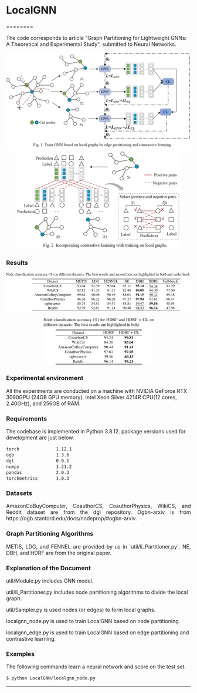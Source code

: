 # LocalGNN

========

The code corresponds to article "Graph Partitioning for Lightweight GNNs: A Theoretical and Experimental Study", submitted to Neural Networks.
<p align="center">
  <img width="550" src="m1.jpg"> <img width="450" src="m2.jpg">
</p>

### Results

<p align="center">
  <img width="600" src="ruacc.jpg">  
</p>

<p align="center">
  <img width="300" src="clacc.jpg"> 
</p>


### Experimental environment 
All the experiments are conducted on a machine with NVIDIA GeForce RTX 3090GPU (24GB GPU memory). Intel Xeon Silver 4214R CPU(12 cores, 2.40GHz), and 256GB of RAM.



### Requirements
The codebase is implemented in Python 3.8.12. package versions used for development are just below.
```
torch              1.12.1
ogb                1.3.6
dgl                0.9.1
numpy              1.21.2
pandas             2.0.3
torchmetrics       1.0.3
```



### Datasets
<p align="justify">
 AmazonCoBuyComputer, CoauthorCS, CoauthorPhysics,  WikiCS, and Reddit dataset are from the dgl repository. Ogbn-arxiv is from https://ogb.stanford.edu/docs/nodeprop/#ogbn-arxiv.</p>
 
### Graph Partitioning Algorithms
<p align="justify">
METIS, LDG, and FENNEL are provided by us in `util/li_Partitioner.py`. NE, DBH, and HDRF are from the original paper.</p>

### Explanation of the Document

util/Module.py includes GNN model.

util/li_Partitioner.py includes node partitioning algorithms to divide the local graph.
   
util/Sampler.py is used nodes (or edges) to form local graphs.

localgnn_node.py is used to train LocalGNN based on node partitioning.

localgnn_edge.py is used to train LocalGNN based on edge partitioning and contrastive learning.

### Examples
<p align="justify">
The following commands learn a neural network and score on the test set. </p>

```sh
$ python LocalGNN/localgnn_node.py
```



----------------------

